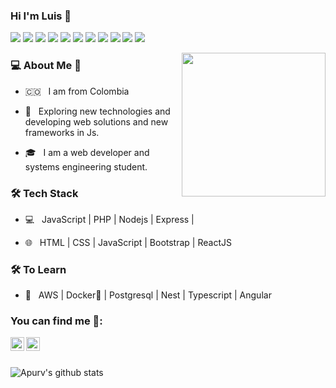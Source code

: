 ###  Hi I'm Luis 👋

<a src="https://www.javascript.com/"><img src="https://img.icons8.com/color/48/000000/javascript.png"/></a>
<a src="https://reactjs.org/"><img src="https://img.icons8.com/color/48/000000/react-native.png"/></a>
<a src="https://www.typescriptlang.org/"><img src="https://img.icons8.com/color/48/000000/typescript.png"/></a>
<a src="https://nodejs.org/"><img src="https://img.icons8.com/color/48/000000/nodejs.png"/></a>
<a src="https://www.mongodb.com/"><img src="https://img.icons8.com/color/48/000000/mongodb.png"/></a>
<a src="https://www.docker.com/"><img src="https://img.icons8.com/color/48/000000/docker.png"/></a>
<a src="https://www.npmjs.com/"><img src="https://img.icons8.com/color/48/000000/npm.png"/></a>
<a src="https://getbootstrap.com/"><img src="https://img.icons8.com/color/48/000000/bootstrap.png"/></a>
<a src="https://github.com/"><img src="https://img.icons8.com/color/48/000000/github--v1.png"/></a>
<a src="https://www.w3schools.com/css/"><img src="https://img.icons8.com/color/48/000000/css3.png"/></a>
<a src="https://www.w3schools.com/html/"><img src="https://img.icons8.com/color/48/000000/html-5.png"/></a>


<img align='right' src="https://flagcdn.com/co.svg" width="230">

  <h3>  💻 About Me 👦</h3>

- 🇨🇴  &nbsp; I am from Colombia 

- 🤔 &nbsp; Exploring new technologies and developing web solutions and new frameworks in Js.

- 🎓 &nbsp; I am a web developer and systems engineering student.


<h3>🛠 Tech Stack</h3>


- 💻 &nbsp; JavaScript | PHP | Nodejs | Express | 

- 🌐 &nbsp; HTML | CSS | JavaScript | Bootstrap | ReactJS

<!--

- 🛢 &nbsp; MySQL | MongoDB |

- 🔧 &nbsp; Git 

- 🖥 &nbsp; Illustrator| Photoshop | Figma

-->



<h3>🛠 To Learn</h3>

- 🔧 &nbsp; AWS | Docker🐳 |  Postgresql | Nest | Typescript | Angular

<h3> You can find me 🚀: </h3>

[<img align="left" alt="Souarvdey777 | Twitter" width="22px" src="https://cdn.jsdelivr.net/npm/simple-icons@v3/icons/twitter.svg" />][twitter]
[<img align="left" alt="Souarvdey777 | LinkedIn" width="22px" src="https://cdn.jsdelivr.net/npm/simple-icons@v3/icons/linkedin.svg" />][linkedin]


<br/>

[twitter]: https://twitter.com/luiscortesj_
[linkedin]: https://linkedin.com/in/luis-gabriel-cortes-jacanamijoy

<br />


![Apurv's github stats](https://github-readme-stats.vercel.app/api?username=luiscortesj1&show_icons=true)
<br />
<br />
<br />







<!--
**luiscortesj1/luiscortesj1** is a ✨ _special_ ✨ repository because its `README.md` (this file) appears on your GitHub profile.

Here are some ideas to get you started:

- 🔭 I’m currently working on ...
- 🌱 I’m currently learning ...
- 👯 I’m looking to collaborate on ...
- 🤔 I’m looking for help with ...
- 💬 Ask me about ...
- 📫 How to reach me: ...
- 😄 Pronouns: ...
- ⚡ Fun fact: ...
-->

